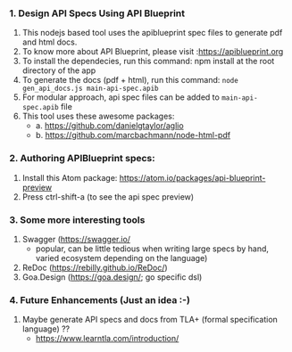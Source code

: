 ### 1. Design API Specs Using API Blueprint
1. This nodejs based tool uses the apiblueprint spec files to generate pdf and html docs.
2. To know more about API Blueprint, please visit :https://apiblueprint.org
3. To install the dependecies, run this command: npm install at the root directory of the app
4. To generate the docs (pdf + html), run this command: 
   ```node gen_api_docs.js main-api-spec.apib```
5. For modular approach, api spec files can be added to ```main-api-spec.apib``` file
6. This tool uses these awesome packages:
      - a. https://github.com/danielgtaylor/aglio    
      - b. https://github.com/marcbachmann/node-html-pdf    

### 2. Authoring APIBlueprint specs:
 1. Install this Atom package: https://atom.io/packages/api-blueprint-preview
 2. Press ctrl-shift-a (to see the api spec preview)
 
### 3. Some more interesting tools
1. Swagger (https://swagger.io/
      - popular, can be little tedious when writing large specs by hand, varied ecosystem depending on the language)
2. ReDoc  (https://rebilly.github.io/ReDoc/)
3. Goa.Design (https://goa.design/; go specific dsl)

### 4. Future Enhancements (Just an idea :-) 
 1. Maybe generate API specs and docs from TLA+ (formal specification language)  ??
      - https://www.learntla.com/introduction/  
